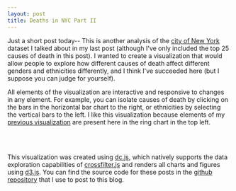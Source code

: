 ```yaml
---
layout: post
title: Deaths in NYC Part II
---
```


Just a short post today-- This is another analysis of the [city of New York](https://catalog.data.gov/dataset/new-york-city-leading-causes-of-death-ce97f) dataset I talked about in my last post (although I've only included the top 25 causes of death in this post).  I wanted to create a visualization that would allow people to explore how different causes of death affect different genders and ethnicities differently, and I think I've succeeded here (but I suppose you can judge for yourself).

All elements of the visualization are interactive and responsive to changes in any element.  For example, you can isolate causes of death by clicking on the bars in the horizontal bar chart to the right, or ethnicities by selecting the vertical bars to the left.  I like this visualization because elements of my [previous visualization](http://nickstanisha.github.io/2015/08/20/deaths-in-nyc.html) are present here in the ring chart in the top left.

<br>

<script src='/js/d3.js' type='text/javascript'></script>
<script src='/js/crossfilter.js' type='text/javascript'></script>
<script src='/js/dc.min.js' type='text/javascript'></script>
<script src='/js/jquery-1.11.3.js' type='text/javascript'></script>
<script src='/js/bootstrap.min.js' type='text/javascript'></script>

<link href='/css/bootstrap.min.css' rel='stylesheet' type='text/css'>
<link href='/css/dc.css' rel='stylesheet' type='text/css'>

<style type="text/css"></style>

<style>
  .dc-chart g.row text {fill: black;}
  #canvas {width:800px; overflow:hidden;}
  #left-container {width:300px; float:left;}
  #right-container {width:500px; overflow:hidden;}
</style>

<div id="canvas" style="{margin-top:300px; margin-bottom:50px; margin-left:50%}">
	<div id="left-container">
		<div id="chart-ring-gender"></div>
    	<div id="bar-chart-ethnicity"></div>
    </div>
    <div id="right-container">
    	<div id="bar-chart-cause"></div>
    </div>
</div>

<script type="text/javascript">
d3.csv("/cumulative_deaths.csv", function(error, data_csv) {
  if (error) {
    console.log('Error loading CSV');
    console.log(error);
  }
  else {
    createGraphs(data_csv);
  }
});

function createGraphs(data){
  var drawLarge = false;
  var ndx = crossfilter(data);

  // ************
  // Gender pie chart
  // ************
  var genderRingChart = dc.pieChart("#chart-ring-gender");
  var genderDim = ndx.dimension(function(d) { return d.gender});
  var gender_total = genderDim.group().reduceSum(function(d) {
    return +d.count;
  })

  genderRingChart
    .width(300).height(150)
    .dimension(genderDim)
    .group(gender_total)
    .innerRadius(30);

  // ************
  // Misc
  // ************
  function AddXAxis(chartToUpdate, displayText) {
    chartToUpdate.svg()
                .append("text")
                .attr("class", "x-axis-label")
                .attr("text-anchor", "middle")
                .attr("font-size", "12px")
                .attr("x", chartToUpdate.width()/2)
                .attr("y", chartToUpdate.height()-3)
                .text(displayText);
  }

  // ************
  // Cause of death bar chart
  // ************
  var causeBarChart = dc.rowChart("#bar-chart-cause");
  var causeDim = ndx.dimension(function (d) {return d.cause;});
  var causeTotal = causeDim.group().reduceSum(function (d) {
    return +Math.round(d.count);
  });

  causeBarChart
    .height(550).width(500)
    .dimension(causeDim)
    .group(causeTotal)
    .elasticX(true)
    .colors("#FF3333")
    .ordering(function (d) {return -d.value;});

  // ************
  // Ethnicity bar chart
  // ************
  var ethnicityBarChart = dc.barChart("#bar-chart-ethnicity");
  var ethnicityDim = ndx.dimension(function (d) {return d.ethnicity;});
  var ethnicityTotal = ethnicityDim.group().reduceSum(function (d) {
    return d['percent by ethnicity'];
  });

  ethnicityBarChart
    .height(400).width(300)
    .dimension(ethnicityDim)
    .group(ethnicityTotal)
    .elasticY(true)
    .x(d3.scale.ordinal())
    .xUnits(dc.units.ordinal)
    .brushOn(false)
    .yAxisLabel("Percent");


  dc.renderAll();

  AddXAxis(causeBarChart, "Deaths per Year")
}
</script>
<br>

This visualization was created using [dc.js](http://dc-js.github.io/dc.js/), which natively supports the data exploration capabilities of [crossfilter.js](http://square.github.io/crossfilter/) and renders all charts and figures using [d3.js](http://d3js.org/).  You can find the source code for these posts in the [github repository](https://github.com/nickstanisha/nickstanisha.github.io) that I use to post to this blog.
